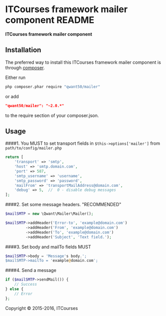 ITCourses framework mailer component README
============

**ITCourses framework mailer component**



## Installation

The preferred way to install this ITCourses framework mailer component is through [composer](http://getcomposer.org/download/).

Either run

```sh
php composer.phar require "qwant50/mailer"
```

or add

```json
"qwant50/mailer": "~2.0.*"
```

to the require section of your composer.json.


## Usage

####1. You MUST to set transport fields in `$this->options['mailer']` from `path/to/config/mailer.php`

```php
return [
    'transport' => 'smtp',
    'host' => 'smtp.domain.com',
    'port' => 587,
    'smtp_username' => 'username',
    'smtp_password' => 'password',
    'mailFrom' => 'transportMailAddress@domain.com',
    'debug' => 5,  //  0 - disable debug messages
];
```

####2. Set some message headers. "RECOMMENDED"

```php
$mailSMTP = new \Qwant\Mailer\Mailer();

$mailSMTP->addHeader('Error-to', 'example@domain.com')
         ->addHeader('From', 'example@domain.com')
         ->addHeader('To', 'example@domain.com')
         ->addHeader('Subject', 'Text field.');
```

####3. Set body and mailTo fields MUST

```php
$mailSMTP->body = 'Message's body.';
$mailSMTP->mailTo = 'example@domain.com';
```

####4. Send a message

```php
if ($mailSMTP->sendMail()) {
    // Success
} else {
    // Error
};
```

Copyright © 2015-2016, ITCourses
